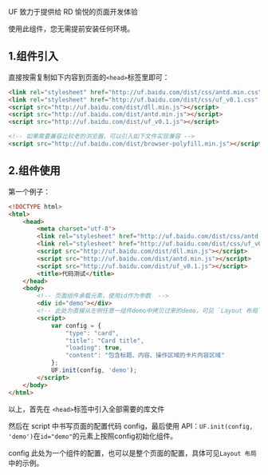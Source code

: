 UF 致力于提供给 RD 愉悦的页面开发体验

使用此组件，您无需提前安装任何环境。

## 1.组件引入

直接按需复制如下内容到页面的`<head>`标签里即可：

```html
<link rel="stylesheet" href="http://uf.baidu.com/dist/css/antd.min.css" />
<link rel="stylesheet" href="http://uf.baidu.com/dist/css/uf_v0.1.css" />
<script src="http://uf.baidu.com/dist/dll.min.js"></script>
<script src="http://uf.baidu.com/dist/antd.min.js"></script>
<script src="http://uf.baidu.com/dist/uf_v0.1.js"></script>

<!-- 如果需要兼容比较老的浏览器，可以引入如下文件实现兼容 -->
<script src="http://uf.baidu.com/dist/browser-polyfill.min.js"></script>
```

## 2.组件使用

第一个例子：

```html
<!DOCTYPE html>
<html>
    <head>
        <meta charset="utf-8">
        <link rel="stylesheet" href="http://uf.baidu.com/dist/css/antd.min.css" />
        <link rel="stylesheet" href="http://uf.baidu.com/dist/css/uf_v0.1.css" />
        <script src="http://uf.baidu.com/dist/dll.min.js"></script>
        <script src="http://uf.baidu.com/dist/antd.min.js"></script>
        <script src="http://uf.baidu.com/dist/uf_v0.1.js"></script>
        <title>代码测试</title>
    </head>
    <body>
        <!-- 页面组件承载元素，使用id作为参数  -->
        <div id="demo"></div>
        <!-- 此处为直接从左侧任意一组件demo中拷贝过来的demo，可见 `Layout 布局` 尝试配置整个页面  -->
        <script>
            var config = {
                "type": "card",
                "title": "Card title",
                "loading": true,
                "content": "包含标题、内容、操作区域的卡片内容区域"
            };
            UF.init(config, 'demo');
        </script>
    </body>
</html>

```

以上，首先在 `<head>`标签中引入全部需要的库文件

然后在 script 中书写页面的配置代码 config，最后使用 API：`UF.init(config, 'demo')`在`id="demo"`的元素上按照config初始化组件。

config 此处为一个组件的配置，也可以是整个页面的配置，具体可见`Layout 布局`中的示例。


